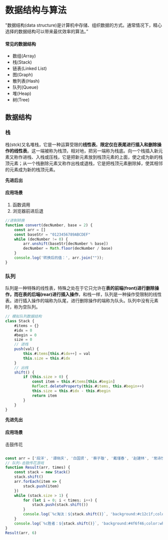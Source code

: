 # 数据结构与算法

"数据结构(data structure)是计算机中存储、组织数据的方式。通常情况下，精心选择的数据结构可以带来最优效率的算法。”

#### 常见的数据结构

- 数组(Array)
- 栈(Stack)
- 链表(Linked List)
- 图(Graph)
- 散列表(Hash)
- 队列(Queue)
- 堆(Heap)
- 树(Tree)

## 数据结构

### 栈

栈(stck)又名堆栈，它是一种运算受限的**线性表**。**限定仅在表尾进行插入和删除操作的线性表**。这一端被称为栈顶，相对地，把另一端称为栈底。向一个栈插入新元素又称作进栈、入栈或压栈，它是把新元素放到栈顶元素的上面，使之成为新的栈顶元素；从一个栈删除元素又称作出栈或退栈，它是把栈顶元素删除掉，使其相邻的元素成为新的栈顶元素。

**先进后出**

#### 应用场景

1. 函数调用
2. 浏览器前进后退

```js
//进制转换
function convert(decNumber, base = 2) {
    const arr = []
    const baseStr = "0123456789ABCDEF"
    while (decNumber != 0) {
        arr.unshift(baseStr[decNumber % base])
        decNumber = Math.floor(decNumber / base)
    }
    console.log('转换后的值：', arr.join(""));
}
```



### 队列

队列是一种特殊的线性表，特殊之处在于它只允许在**表的前端(front)进行删除操作，而在表的后端(rear)进行插入操作**，和栈一样，队列是一种操作受限制的线性表。进行插入操作的端称为队尾，进行删除操作的端称为队头。队列中没有元素时，称为空队列。

```js
// 模拟队列数据结构
class Stack {
    #items = {}
    #idx = 0
    #begin = 0
    size = 0
    // 进栈
    push(val) {
        this.#items[this.#idx++] = val
        this.size = this.#idx
    }
    // 出栈
    shift() {
        if (this.size > 0) {
            const item = this.#items[this.#begin]
            Reflect.deleteProperty(this.#items, this.#begin++)
            this.size = this.#idx - this.#begin
            return item
        }
    }
}
```

**先进先出**

#### 应用场景

击鼓传花

```js

const arr = ['段洋', '谭晓庆', '白国贤', '蔡子璇', '戴瑾春', '赵建林', '常诗悦', '郭雨泽', '何文轩']
// 队列-击鼓传花游戏
function Result(arr, times) {
    const stack = new Stack()
    stack.shift()
    arr.forEach(item => {
        stack.push(item)
    })
    while (stack.size > 1) {
        for (let i = 0; i < times; i++) {
            stack.push(stack.shift())
        }
        console.log(`%c淘汰：${stack.shift()}`, 'background:#c12c1f;color:white;padding:2px 5px;border-radius:2px;');
    }
    console.log(`%c胜者：${stack.shift()}`, 'background:#4f6f46;color:white;padding:2px 5px;border-radius:2px;');
}
Result(arr, 6)
```


